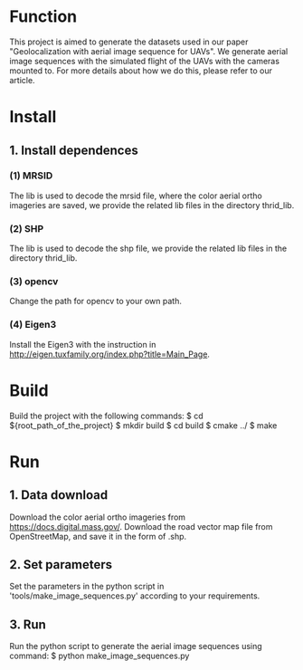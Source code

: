 # Function
This project is aimed to generate the datasets used in our paper "Geolocalization with aerial image sequence for UAVs". We generate aerial image sequences with the simulated flight of the UAVs with the cameras mounted to. For more details about how we do this, please refer to our article.

# Install
## 1. Install dependences
### (1) MRSID
The lib is used to decode the mrsid file, where the color aerial ortho imageries are saved, we provide the related lib files in the directory thrid_lib.

### (2) SHP
The lib is used to decode the shp file, we provide the related lib files in the directory thrid_lib.

### (3) opencv
Change the path for opencv to your own path.

### (4) Eigen3
Install the Eigen3 with the instruction in http://eigen.tuxfamily.org/index.php?title=Main_Page.

# Build
Build the project with the following commands:
$ cd ${root_path_of_the_project}
$ mkdir build
$ cd build
$ cmake ../
$ make

# Run
## 1. Data download
Download the color aerial ortho imageries from https://docs.digital.mass.gov/.
Download the road vector map file from OpenStreetMap, and save it in the form of .shp.

## 2. Set parameters
Set the parameters in the python script in 'tools/make_image_sequences.py' according to your requirements.


## 3. Run
Run the python script to generate the aerial image sequences using command:
$ python make_image_sequences.py
